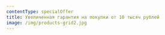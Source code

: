 ```yaml
---
contentType: specialOffer
title: Увеличенная гарантия на покупки от 10 тысяч рублей
image: /img/products-grid2.jpg
---
```


